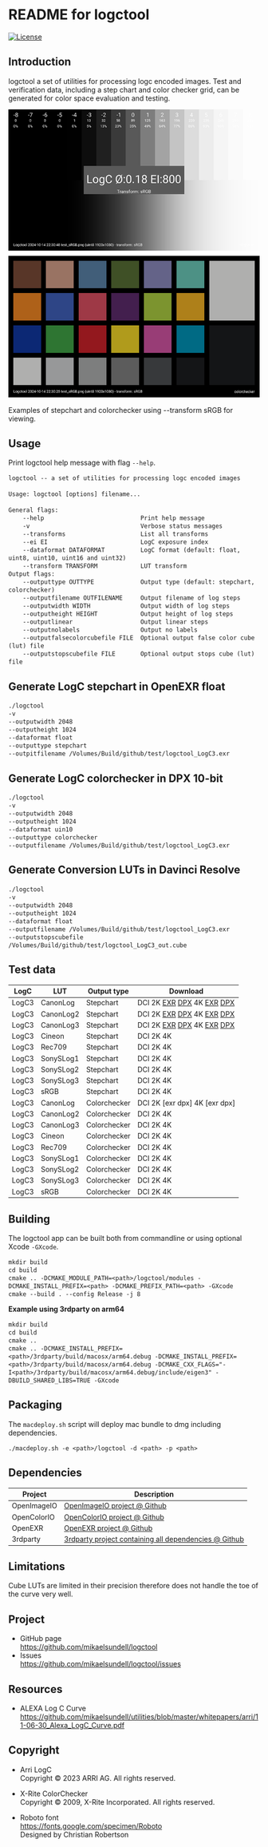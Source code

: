 README for logctool
==================

[![License](https://img.shields.io/badge/license-BSD%203--Clause-blue.svg?style=flat-square)](https://github.com/mikaelsundell/logctool/blob/master/README.md)

Introduction
------------

logctool a set of utilities for processing logc encoded images. Test and verification data, including a step chart and color checker grid, can be generated for color space evaluation and testing.

![Sample image or figure.](images/image.png 'logctool')

Examples of stepchart and colorchecker using --transform sRGB for viewing.

Usage
-----

Print logctool help message with flag ```--help```.

```shell
logctool -- a set of utilities for processing logc encoded images

Usage: logctool [options] filename...

General flags:
    --help                           Print help message
    -v                               Verbose status messages
    --transforms                     List all transforms
    --ei EI                          LogC exposure index
    --dataformat DATAFORMAT          LogC format (default: float, uint8, uint10, uint16 and uint32)
    --transform TRANSFORM            LUT transform
Output flags:
    --outputtype OUTTYPE             Output type (default: stepchart, colorchecker)
    --outputfilename OUTFILENAME     Output filename of log steps
    --outputwidth WIDTH              Output width of log steps
    --outputheight HEIGHT            Output height of log steps
    --outputlinear                   Output linear steps
    --outputnolabels                 Output no labels
    --outputfalsecolorcubefile FILE  Optional output false color cube (lut) file
    --outputstopscubefile FILE       Optional output stops cube (lut) file
```


Generate LogC stepchart in OpenEXR float
--------

```shell
./logctool
-v
--outputwidth 2048
--outputheight 1024
--dataformat float
--outputtype stepchart
--outpitfilename /Volumes/Build/github/test/logctool_LogC3.exr
```

Generate LogC colorchecker in DPX 10-bit
--------

```shell
./logctool
-v
--outputwidth 2048
--outputheight 1024
--dataformat uin10
--outputtype colorchecker
--outputfilename /Volumes/Build/github/test/logctool_LogC3.exr
```

Generate Conversion LUTs in Davinci Resolve
--------

```shell
./logctool
-v
--outputwidth 2048
--outputheight 1024
--dataformat float
--outputfilename /Volumes/Build/github/test/logctool_LogC3.exr
--outputstopscubefile /Volumes/Build/github/test/logctool_LogC3_out.cube
```

Test data
-------------

| LogC     | LUT | Output type | Download
| ----------- | ----------- | ----------- | ----------- |
| LogC3 | CanonLog | Stepchart | DCI 2K  [EXR](s3://mikaelsundell/github/logctool/logctool_LogC3_to_CanonLog_colorchecker_DCI_2K.exr) [DPX](s3://mikaelsundell/github/logctool/logctool_LogC3_to_CanonLog_colorchecker_DCI_2K.dpx) 4K [EXR](s3://mikaelsundell/github/logctool/logctool_LogC3_to_CanonLog_colorchecker_DCI_4K.exr) [DPX](s3://mikaelsundell/github/logctool/logctool_LogC3_to_CanonLog_colorchecker_DCI_4K.dpx) 
| LogC3 | CanonLog2 | Stepchart | DCI 2K  [EXR](s3://mikaelsundell/github/logctool/logctool_LogC3_to_CanonLog2_colorchecker_DCI_2K.exr) [DPX](s3://mikaelsundell/github/logctool/logctool_LogC3_to_CanonLog2_colorchecker_DCI_2K.dpx) 4K [EXR](s3://mikaelsundell/github/logctool/logctool_LogC3_to_CanonLog2_colorchecker_DCI_4K.exr) [DPX](s3://mikaelsundell/github/logctool/logctool_LogC3_to_CanonLog2_colorchecker_DCI_4K.dpx) 
| LogC3 | CanonLog3 | Stepchart | DCI 2K  [EXR](s3://mikaelsundell/github/logctool/logctool_LogC3_to_CanonLog3_colorchecker_DCI_2K.exr) [DPX](s3://mikaelsundell/github/logctool/logctool_LogC3_to_CanonLog3_colorchecker_DCI_2K.dpx) 4K [EXR](s3://mikaelsundell/github/logctool/logctool_LogC3_to_CanonLog3_colorchecker_DCI_4K.exr) [DPX](s3://mikaelsundell/github/logctool/logctool_LogC3_to_CanonLog3_colorchecker_DCI_4K.dpx) 
| LogC3 | Cineon | Stepchart | DCI 2K 4K
| LogC3 | Rec709 | Stepchart | DCI 2K 4K
| LogC3 | SonySLog1 | Stepchart | DCI 2K 4K
| LogC3 | SonySLog2 | Stepchart | DCI 2K 4K
| LogC3 | SonySLog3 | Stepchart | DCI 2K 4K
| LogC3 | sRGB | Stepchart | DCI 2K 4K
| LogC3 | CanonLog | Colorchecker | DCI 2K [exr dpx] 4K [exr dpx]
| LogC3 | CanonLog2 | Colorchecker | DCI 2K 4K
| LogC3 | CanonLog3 | Colorchecker | DCI 2K 4K
| LogC3 | Cineon | Colorchecker | DCI 2K 4K
| LogC3 | Rec709 | Colorchecker | DCI 2K 4K
| LogC3 | SonySLog1 | Colorchecker | DCI 2K 4K
| LogC3 | SonySLog2 | Colorchecker | DCI 2K 4K
| LogC3 | SonySLog3 | Colorchecker | DCI 2K 4K
| LogC3 | sRGB | Colorchecker | DCI 2K 4K

Building
--------

The logctool app can be built both from commandline or using optional Xcode `-GXcode`.

```shell
mkdir build
cd build
cmake .. -DCMAKE_MODULE_PATH=<path>/logctool/modules -DCMAKE_INSTALL_PREFIX=<path> -DCMAKE_PREFIX_PATH=<path> -GXcode
cmake --build . --config Release -j 8
```

**Example using 3rdparty on arm64**

```shell
mkdir build
cd build
cmake ..
cmake .. -DCMAKE_INSTALL_PREFIX=<path>/3rdparty/build/macosx/arm64.debug -DCMAKE_INSTALL_PREFIX=<path>/3rdparty/build/macosx/arm64.debug -DCMAKE_CXX_FLAGS="-I<path>/3rdparty/build/macosx/arm64.debug/include/eigen3" -DBUILD_SHARED_LIBS=TRUE -GXcode
```

Packaging
---------

The `macdeploy.sh` script will deploy mac bundle to dmg including dependencies.

```shell
./macdeploy.sh -e <path>/logctool -d <path> -p <path>
```

Dependencies
-------------

| Project     | Description |
| ----------- | ----------- |
| OpenImageIO | [OpenImageIO project @ Github](https://github.com/OpenImageIO/oiio)
| OpenColorIO | [OpenColorIO project @ Github](https://github.com/AcademySoftwareFoundation/OpenColorIO)
| OpenEXR     | [OpenEXR project @ Github](https://github.com/AcademySoftwareFoundation/openexr)
| 3rdparty    | [3rdparty project containing all dependencies @ Github](https://github.com/mikaelsundell/3rdparty)

Limitations
-------------

Cube LUTs are limited in their precision therefore does not handle the toe of the curve very well.

Project
-------

* GitHub page   
https://github.com/mikaelsundell/logctool
* Issues   
https://github.com/mikaelsundell/logctool/issues


Resources
---------

* ALEXA Log C Curve    
https://github.com/mikaelsundell/utilities/blob/master/whitepapers/arri/11-06-30_Alexa_LogC_Curve.pdf


Copyright
---------

* Arri LogC   
Copyright © 2023 ARRI AG. All rights reserved.

* X-Rite ColorChecker   
Copyright © 2009, X-Rite Incorporated. All rights reserved.

* Roboto font   
https://fonts.google.com/specimen/Roboto   
Designed by Christian Robertson